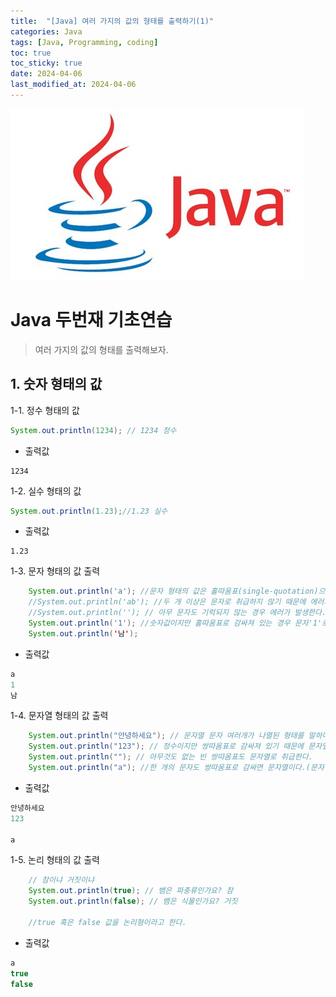 ```yaml
---
title:  "[Java] 여러 가지의 값의 형태를 출력하기(1)" 
categories: Java
tags: [Java, Programming, coding]
toc: true
toc_sticky: true
date: 2024-04-06
last_modified_at: 2024-04-06
---
```

![java.png](/assets/images/java.png)

# Java 두번재 기초연습

> 여러 가지의 값의 형태를 출력해보자.

## 1. 숫자 형태의 값
1-1. 정수 형태의 값

~~~java
System.out.println(1234); // 1234 정수
~~~

- 출력값

~~~
1234
~~~

1-2. 실수 형태의 값

~~~java
System.out.println(1.23);//1.23 실수
~~~

- 출력값

~~~
1.23
~~~

1-3. 문자 형태의 값 출력
 
~~~java
    System.out.println('a'); //문자 형태의 값은 홀따움표(single-quotation)으로 감싸주어야 한다.
    //System.out.println('ab'); //두 개 이상은 문자로 취급하지 않기 때문에 에러가 발생한다.
    //System.out.println(''); // 아무 문자도 기럭되지 않는 경우 에러가 발생한다.
    System.out.println('1'); //숫자값이지만 홀따움표로 감싸져 있는 경우 문자'1'로 판단한다.
    System.out.println('남');
~~~ 

- 출력값

~~~java
a
1
남
~~~

1-4. 문자열 형태의 값 출력

~~~java
    System.out.println("안녕하세요"); // 문자열 문자 여러개가 나열된 형태를 말하며 쌍따움표(dubble-quotation)으로 감싸주어야 한다.
    System.out.println("123"); // 정수이지만 쌍따옴표로 감싸져 있기 때문에 문자열로 보아야한다.
    System.out.println(""); // 아무것도 없는 빈 쌍따옴표도 문자열로 취급한다.
    System.out.println("a"); //한 개의 문자도 쌍따움표로 감싸면 문자열이다.(문자 a와는 다르다.)
~~~

- 출력값

~~~java
안녕하세요
123

a
~~~

1-5. 논리 형태의 값 출력 
      
~~~java
    // 참이냐 거짓이냐
    System.out.println(true); // 뱀은 파충류인가요? 참
    System.out.println(false); // 뱀은 식물인가요? 거짓

    //true 혹은 false 값을 논리형이라고 한다.
~~~

- 출력값

~~~java
a
true
false
~~~

